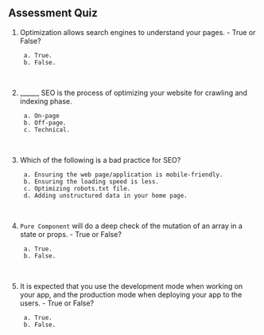 ## Assessment Quiz

1. Optimization allows search engines to understand your pages. - True or False?

        a. True. 
        b. False.

<br />

2. ______ SEO is the process of optimizing your website for crawling and indexing phase.

        a. On-page
        b. Off-page.
        c. Technical. 

<br />

3. Which of the following is a bad practice for SEO?

        a. Ensuring the web page/application is mobile-friendly.
        b. Ensuring the loading speed is less.
        c. Optimizing robots.txt file.
        d. Adding unstructured data in your home page. 

<br />

4. ```Pure Component```  will do a deep check of the mutation of an array in a state or props. - True or False?

        a. True.
        b. False. 

<br />

5. It is expected that you use the development mode when working on your app, and the production mode when deploying your app to the users. - True or False?

        a. True. 
        b. False.

